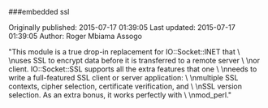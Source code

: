 ###embedded ssl

Originally published: 2015-07-17 01:39:05
Last updated: 2015-07-17 01:39:05
Author: Roger Mbiama Assogo

"This module is a true drop-in replacement for IO::Socket::INET that \\\nuses SSL to encrypt data before it is transferred to a remote server \\\nor client. IO::Socket::SSL supports all the extra features that one \\\nneeds to write a full-featured SSL client or server application: \\\nmultiple SSL contexts, cipher selection, certificate verification, and \\\nSSL version selection. As an extra bonus, it works perfectly with \\\nmod_perl."